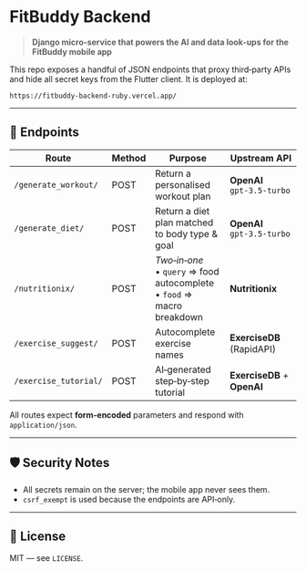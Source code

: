 # FitBuddy Backend

> **Django micro‑service that powers the AI and data look‑ups for the FitBuddy mobile app**

This repo exposes a handful of JSON endpoints that proxy third‑party APIs and hide all secret keys from the Flutter client. It is deployed at:
```
https://fitbuddy-backend-ruby.vercel.app/
```

---

## 📑 Endpoints

| Route | Method | Purpose | Upstream API |
| ----- | ------ | ------- | ------------ |
| `/generate_workout/` | POST | Return a personalised workout plan | **OpenAI** `gpt‑3.5‑turbo` |
| `/generate_diet/` | POST | Return a diet plan matched to body type & goal | **OpenAI** `gpt‑3.5‑turbo` |
| `/nutritionix/` | POST | *Two‑in‑one*<br>• `query` ⇒ food autocomplete<br>• `food` ⇒ macro breakdown | **Nutritionix** |
| `/exercise_suggest/` | POST | Autocomplete exercise names | **ExerciseDB** (RapidAPI) |
| `/exercise_tutorial/` | POST | AI‑generated step‑by‑step tutorial | **ExerciseDB** + **OpenAI** |

All routes expect **form‑encoded** parameters and respond with `application/json`.

---

## 🛡️ Security Notes
- All secrets remain on the server; the mobile app never sees them.
- `csrf_exempt` is used because the endpoints are API‑only.

---

## 📜 License

MIT — see `LICENSE`.
